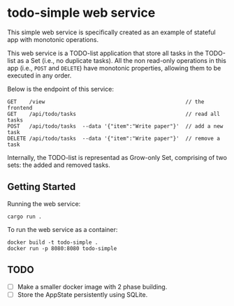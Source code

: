 # todo-simple web service

This simple web service is specifically created as an example 
of stateful app with monotonic operations. 

This web service is a TODO-list application that store all tasks in 
the TODO-list as a Set (i.e., no duplicate tasks). All the non read-only 
operations in this app (i.e., `POST` and `DELETE`) have monotonic properties,
allowing them to be executed in any order.

Below is the endpoint of this service: 
```
GET    /view                                             // the frontend
GET    /api/todo/tasks                                   // read all tasks
POST   /api/todo/tasks  --data '{"item":"Write paper"}'  // add a new task
DELETE /api/todo/tasks  --data '{"item":"Write paper"}'  // remove a task
```

Internally, the TODO-list is representad as Grow-only Set, comprising of two 
sets: the added and removed tasks.

## Getting Started
Running the web service:
```
cargo run .
```

To run the web service as a container:
```
docker build -t todo-simple .
docker run -p 8080:8080 todo-simple
```

## TODO
- [ ] Make a smaller docker image with 2 phase building.
- [ ] Store the AppState persistently using SQLite.